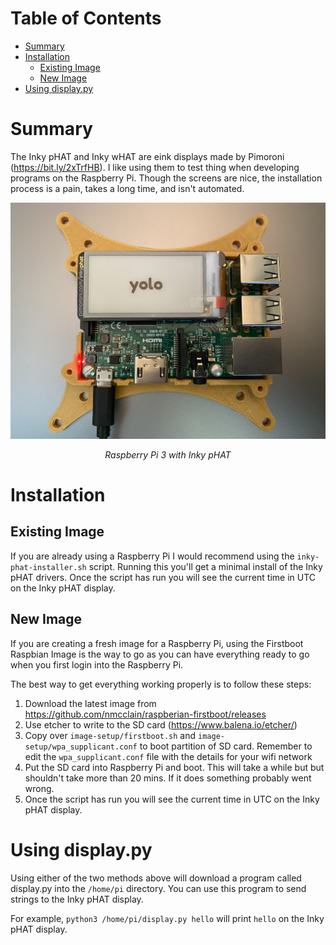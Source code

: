 
Table of Contents
=================

   * [Summary](#summary)
   * [Installation](#installation)
      * [Existing Image](#existing-image)
      * [New Image](#new-image)
   * [Using display.py](#using-displaypy)

# Summary

The Inky pHAT and Inky wHAT are eink displays made by Pimoroni (<https://bit.ly/2xTrfHB>). I like using them to test thing when developing programs on the Raspberry Pi. Though the screens are nice, the installation process is a pain, takes a long time, and isn't automated.

![Diagram](https://raw.githubusercontent.com/himalayanelixir/pi-inky-phat/master/docs/pi-inky-phat.jpg)
<p align="center"><i>Raspberry Pi 3 with Inky pHAT</i></p>


# Installation

## Existing Image

If you are already using a Raspberry Pi I would recommend using the ```inky-phat-installer.sh``` script. Running this you'll get a minimal install of the Inky pHAT drivers. Once the script has run you will see the current time in UTC on the Inky pHAT display.

## New Image

If you are creating a fresh image for a Raspberry Pi, using the Firstboot Raspbian Image is the way to go as you can have everything ready to go when you first login into the Raspberry Pi.

The best way to get everything working properly is to follow these steps:

1. Download the latest image from <https://github.com/nmcclain/raspberian-firstboot/releases>
2. Use etcher to write to the SD card (<https://www.balena.io/etcher/>)
3. Copy over ```image-setup/firstboot.sh``` and ```image-setup/wpa_supplicant.conf``` to boot partition of SD card. Remember to edit the `wpa_supplicant.conf` file with the details for your wifi network
4. Put the SD card into Raspberry Pi and boot. This will take a while but but shouldn't take more than 20 mins. If it does something probably went wrong.
5. Once the script has run you will see the current time in UTC on the Inky pHAT display.

# Using display.py

Using either of the two methods above will download a program called display.py into the ```/home/pi``` directory. You can use this program to send strings to the Inky pHAT display.

For example, `python3 /home/pi/display.py hello` will print ```hello``` on the Inky pHAT display.
